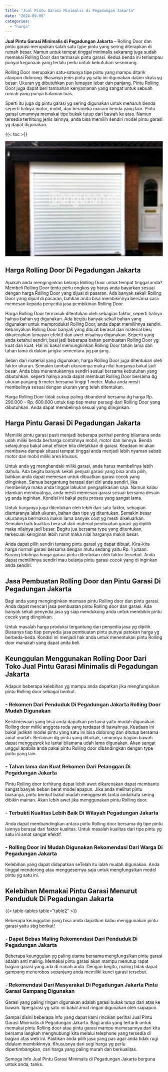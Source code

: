 ```yaml
---
title: "Jual Pintu Garasi Minimalis di Pegadungan Jakarta"
date: "2024-09-09"
categories: 
  - "harga"
---
```


**Jual Pintu Garasi Minimalis di Pegadungan Jakarta** – Rolling Door dan pintu garasi merupakan salah satu type pintu yang sering diterapkan di rumah besar. Namun untuk tempat tinggal minimalis sekarang juga sudah memakai Rolling Door dan termasuk pintu garasi. Kedua benda ini terlampau punyai kegunaan yang terlalu perlu untuk kebutuhan seseorang.

Rolling Door merupakan satu-satunya tipe pintu yang mampu ditarik ataupun didorong. Biasanya jenis pintu yg satu ini digunakan dalam skala yg besar. Ukuran yg dibutuhkan pun lumayan lebar dan panjang. Pintu Rolling Door juga dapat beri tambahan kenyamanan yang sangat untuk sebuah rumah yang punya halaman luas.

Sperti itu juga dg pintu garasi yg sering digunakan untuk menaruh benda seperti halnya motor, mobil, dan beraneka macam benda yang lain. Pintu garasi umumnya memakai tipe bukak tutup dari bawah ke atas. Namun tersedia terhitung jenis lainnya, anda bisa memilih sendiri model pintu garasi yg dapat digunakan.

{{< toc >}}

![Jual Pintu Garasi Minimalis di Pegadungan Jakarta](/images/pintu-garasi-69.png)

## Harga Rolling Door Di Pegadungan Jakarta

Apakah anda menginginkan belanja Rolling Door untuk tempat tinggal anda? Membeli Rolling Door tentu perlu ongkos yg harus anda bayarkan sesuai dengan harga Rolling Door yang dijual di pasaran. Ada banyak sekali Rolling Door yang dijual di pasaran, bahkan anda bisa membikinnya bersama cara memesan kepada penyedia jasa pembikinan Rolling Door.

Harga Rolling Door termasuk ditentukan oleh sebagian faktor, seperti halnya halnya bahan yg digunakan. Ada begitu banyak sekali bahan yang digunakan untuk memproduksi Rolling Door, anda dapat memilihnya sendiri. Kebanyakan Rolling Door banyak yang dibuat berasal dari material besi dikarenakan lumayan efektif dan awet misalnya digunakan. Seperti yang anda ketahui sendiri, besi jadi beberapa bahan pembuatan Rolling Door yg kuat dan kuat. Hal ini bakal memungkinkan Rolling Door tahan lama dan tahan lama di dalam jangka sementara yg panjang.

Selain dari material yang digunakan, harga Rolling Door juga ditentukan oleh faktor ukuran. Semakin tambah ukurannya maka nilai harganya bakal jadi besar. Anda bisa menentukannya sendiri sesuai bersama kebutuhan yang dibutuhkan. seperti halnya anda dapat membuat Rolling Door bersama dg ukuran panjang 5 meter bersama tinggi 1 meter. Maka anda mesti membelinya sesuai dengan ukuran yang telah ditentukan.

Harga Rolling Door tidak cukup paling dibanderol bersama dg harga Rp. 290.000 – Rp. 600.000 untuk tiap tiap meter persegi dari Rolling Door yang dibutuhkan. Anda dapat membelinya sesuai yang diinginkan.

## Harga Pintu Garasi Di Pegadungan Jakarta

Memiliki pintu garasi pasti menjadi beberapa perihal penting bilamana anda udah miliki benda berharga contohnya mobil, motor dan lainnya. Benda selanjutnya bakal amat efisien bila diletakkan di garasi. Keadaan ini akan membawa dampak situasi tempat tinggal anda menjadi lebih nyaman sebab motor dan mobil miliki area khusus.

Untuk anda yg menghendaki miliki garasi, anda harus membelinya lebih dahulu. Ada begitu banyak sekali penjual garasi yang bisa anda pilih, bahkan anda dapat memesan untuk dibuatkan garasi cocok yang diinginkan. Semua bergantung berasal dari diri anda sendiri, jika membelinya maka anda tinggal lakukan pengaplikasian saja. Namun kalau idamkan membuatnya, anda mesti memesan garasi sesuai bersama desain yg anda inginkan. Kondisi ini bakal perlu proses yang sangat lama.

Untuk harganya juga ditentukan oleh lebih dari satu faktor, sebagian diantaranya ialah ukuran, bahan dan tipe yg ditentukan. Semakin besar ukurannya bermakna makin lama banyak cost yg mesti dikeluarkan. Semakin baik kualitas berasal dari material pembuatan garasi yg dipilih maka nilainya jadi besar. Begitu jua bersama type yang ditentukan, terkecuali keinginan lebih rumit maka nilai harganya makin besar.

Anda dapat pilih sendiri tentang pintu garasi yg dapat dibuat. Kira-kira harga normal garasi bersama dengan mutu sedang yaitu Rp. 1 jutaan. Kurang lebihnya harga garasi pintu ditentukan oleh faktor tersebut. Anda dapat memilihnya sendiri mau belanja pintu garasi cocok yang di inginkan anda sendiri.

## Jasa Pembuatan Rolling Door dan Pintu Garasi Di Pegadungan Jakarta

Bagi anda yang menginginkan memsan pintu Rolling door dan pintu garasi. Anda dapat mencari jasa pembuatan pintu Rolling door dan garasi. Ada banyak sekali penyedia jasa yg siap mendukung anda untuk membikin pintu cocok yang diinginkan.

Untuk masalah harga produksi tergantung dari penyedia jasa yg dipilih. Biasanya tiap tiap penyedia jasa pembuatan pintu punyai patokan harga yg berbeda-beda. Kondisi ini menjadi hak anda untuk menentukan pintu Rolling door manakah yang dapat anda beli.

## Keunggulan Menggunakan Rolling Door Dari Toko Jual Pintu Garasi Minimalis di Pegadungan Jakarta

Adapun beberapa kelebihan yg mampu anda dapatkan jika mengfungsikan pintu Rolling door sebagai berikut.

### \- Rekomen Dari Penduduk Di Pegadungan Jakarta Rolling Door Mudah Digunakan

Keistimewaan yang bisa anda dapatkan pertama yaitu mudah digunakan. Rolling door miliki anggota roda yang terdapat di bawahnya. Keadaan ini bakal jadikan model pintu yang satu ini bisa didorong dan ditutup bersama amat mudah. Berlainan dg pintu yang dibukak, umumnya bagian bawah dapat menggesrek ke lantai bilamana udah lama digunakan. Akan sangat unggul apabila anda pakai pintu Rolling door dibandingkan dengan type pintu yang lain.

### \- Tahan lama dan Kuat Rekomen Dari Pelanggan Di Pegadungan Jakarta

Pintu Rolling door terhitung dapat lebih awet dikarenakan dapat membantu sangat banyak beban berat model apapun. Jika anda melihat pintu biasanya, pintu berikut bakal mudah menggesrek lantai andaikata sering dibikin mainan. Akan lebih awet jika menggunakan pintu Rolling door.

### \- Terbukti Kualitas Lebih Baik Di Wilayah Pegadungan Jakarta

Anda dapat membandingkan antara pintu Rolling door bersama dg tipe pintu lainnya berasal dari faktor kualitas. Untuk masalah kualitas dari tipe pintu yg satu ini amat sangat efektif.

### \- Rolling Door ini Mudah Digunakan Rekomendasi Dari Warga Di Pegadungan Jakarta

Kelebihan yang dapat didapatkan seTelah itu ialah mudah digunakan. Anda tinggal mendorong atau menggesernya saja untuk mengfungsikan model pintu yg satu ini.

## Kelebihan Memakai Pintu Garasi Menurut Penduduk Di Pegadungan Jakarta

{{< table-tables table="table2" >}}

Beberapa keunggulan yang bisa anda dapatkan kalau menggunakan pintu garasi yaitu sbg berikut!

### \- Dapat Bebas Maling Rekomendasi Dari Penduduk Di Pegadungan Jakarta

Beberapa keunggulan yg paling utama bersama mengfungsikan pintu garasi adalah anti maling. Memakai pintu garasi akan mampu menutup rapat bagian garasi yang ada di rumah anda. Dengan begitu, maling tidak dapat gampang menerobos sepanjang anda memiliki kunci garasi tersebut.

### \- Rekomendasi Dari Masyarakat Di Pegadungan Jakarta Pintu Garasi Gampang Digunakan

Garasi yang paling ringan digunakan adalah garasi bukak tutup dari atas ke bawah. tipe garasi yg satu ini bakal amat ringan digunakan oleh siapapun.

Sampai disini beberapa info yang dapat kami rincikan perihal Jual Pintu Garasi Minimalis di Pegadungan Jakarta. Bagi anda yang tertarik untuk memakai pintu Rolling door atau pintu garasi mampu memesannya dari kita bersama langkah menghubungi kita melalui telephone yang tersedia di bagian atas web ini. Pastikan anda pilih jasa yang pas agar anda tidak rugi didalam membikinnya. Khususnya dari segi harga yg perlu dipertimbangkan, cari harga yang paling murah dan berkualitas.

Semoga Info Jual Pintu Garasi Minimalis di Pegadungan Jakarta berguna untuk anda, tanks.
